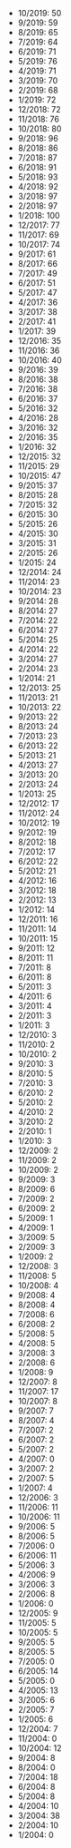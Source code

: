 *  10/2019: 50
*  9/2019: 59
*  8/2019: 65
*  7/2019: 64
*  6/2019: 71
*  5/2019: 76
*  4/2019: 71
*  3/2019: 70
*  2/2019: 68
*  1/2019: 72
*  12/2018: 72
*  11/2018: 76
*  10/2018: 80
*  9/2018: 96
*  8/2018: 86
*  7/2018: 87
*  6/2018: 91
*  5/2018: 93
*  4/2018: 92
*  3/2018: 97
*  2/2018: 97
*  1/2018: 100
*  12/2017: 77
*  11/2017: 69
*  10/2017: 74
*  9/2017: 61
*  8/2017: 66
*  7/2017: 49
*  6/2017: 51
*  5/2017: 47
*  4/2017: 36
*  3/2017: 38
*  2/2017: 41
*  1/2017: 39
*  12/2016: 35
*  11/2016: 36
*  10/2016: 40
*  9/2016: 39
*  8/2016: 38
*  7/2016: 38
*  6/2016: 37
*  5/2016: 32
*  4/2016: 28
*  3/2016: 32
*  2/2016: 35
*  1/2016: 32
*  12/2015: 32
*  11/2015: 29
*  10/2015: 47
*  9/2015: 37
*  8/2015: 28
*  7/2015: 32
*  6/2015: 30
*  5/2015: 26
*  4/2015: 30
*  3/2015: 31
*  2/2015: 26
*  1/2015: 24
*  12/2014: 24
*  11/2014: 23
*  10/2014: 23
*  9/2014: 28
*  8/2014: 27
*  7/2014: 22
*  6/2014: 27
*  5/2014: 25
*  4/2014: 22
*  3/2014: 27
*  2/2014: 23
*  1/2014: 21
*  12/2013: 25
*  11/2013: 21
*  10/2013: 22
*  9/2013: 22
*  8/2013: 24
*  7/2013: 23
*  6/2013: 22
*  5/2013: 21
*  4/2013: 27
*  3/2013: 20
*  2/2013: 24
*  1/2013: 25
*  12/2012: 17
*  11/2012: 24
*  10/2012: 19
*  9/2012: 19
*  8/2012: 18
*  7/2012: 17
*  6/2012: 22
*  5/2012: 21
*  4/2012: 16
*  3/2012: 18
*  2/2012: 13
*  1/2012: 14
*  12/2011: 16
*  11/2011: 14
*  10/2011: 15
*  9/2011: 12
*  8/2011: 11
*  7/2011: 8
*  6/2011: 8
*  5/2011: 3
*  4/2011: 6
*  3/2011: 4
*  2/2011: 3
*  1/2011: 3
*  12/2010: 3
*  11/2010: 2
*  10/2010: 2
*  9/2010: 3
*  8/2010: 5
*  7/2010: 3
*  6/2010: 2
*  5/2010: 2
*  4/2010: 2
*  3/2010: 2
*  2/2010: 1
*  1/2010: 3
*  12/2009: 2
*  11/2009: 2
*  10/2009: 2
*  9/2009: 3
*  8/2009: 6
*  7/2009: 2
*  6/2009: 2
*  5/2009: 1
*  4/2009: 1
*  3/2009: 5
*  2/2009: 3
*  1/2009: 2
*  12/2008: 3
*  11/2008: 5
*  10/2008: 4
*  9/2008: 4
*  8/2008: 4
*  7/2008: 6
*  6/2008: 2
*  5/2008: 5
*  4/2008: 5
*  3/2008: 3
*  2/2008: 6
*  1/2008: 9
*  12/2007: 8
*  11/2007: 17
*  10/2007: 8
*  9/2007: 7
*  8/2007: 4
*  7/2007: 2
*  6/2007: 2
*  5/2007: 2
*  4/2007: 0
*  3/2007: 2
*  2/2007: 5
*  1/2007: 4
*  12/2006: 3
*  11/2006: 11
*  10/2006: 11
*  9/2006: 5
*  8/2006: 5
*  7/2006: 0
*  6/2006: 11
*  5/2006: 3
*  4/2006: 9
*  3/2006: 3
*  2/2006: 8
*  1/2006: 0
*  12/2005: 9
*  11/2005: 5
*  10/2005: 5
*  9/2005: 5
*  8/2005: 5
*  7/2005: 0
*  6/2005: 14
*  5/2005: 0
*  4/2005: 13
*  3/2005: 6
*  2/2005: 7
*  1/2005: 6
*  12/2004: 7
*  11/2004: 0
*  10/2004: 12
*  9/2004: 8
*  8/2004: 0
*  7/2004: 18
*  6/2004: 8
*  5/2004: 8
*  4/2004: 10
*  3/2004: 38
*  2/2004: 10
*  1/2004: 0